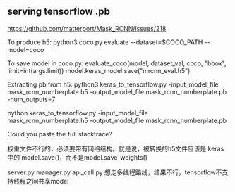 ## serving tensorflow .pb
https://github.com/matterport/Mask_RCNN/issues/218

To produce h5:
python3 coco.py evaluate --dataset=$COCO_PATH --model=coco

To save model in coco.py:
evaluate_coco(model, dataset_val, coco, "bbox", limit=int(args.limit)) model.keras_model.save("mrcnn_eval.h5")

Extracting pb from h5:
python3 keras_to_tensorflow.py -input_model_file mask_rcnn_numberplate.h5 -output_model_file mask_rcnn_numberplate.pb -num_outputs=7

python keras_to_tensorflow.py -input_model_file mask_rcnn_numberplate.h5 -output_model_file mask_rcnn_numberplate.pb

Could you paste the full stacktrace?

权重文件不行的，必须要带有网络结构。就是说，被转换的h5文件应该是 keras中的 model.save()，而不是model.save_weights()



server.py
manager.py
api_call.py
想走多线程路线，结果不行，tensorflow不支持线程之间共享model
